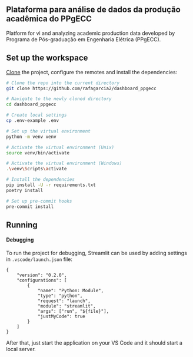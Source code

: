 ## Plataforma para análise de dados da produção acadêmica do PPgECC

Platform for vi and analyzing academic production data developed by Programa de Pós-graduação em Engenharia Elétrica (PPgECC).

## Set up the workspace

[Clone](https://github.com/rafagarcia2/dashboard_ppgecc/forking/#clone) the project, configure the remotes and install the dependencies:

```bash
# Clone the repo into the current directory
git clone https://github.com/rafagarcia2/dashboard_ppgecc

# Navigate to the newly cloned directory
cd dashboard_ppgecc

# Create local settings
cp .env-example .env

# Set up the virtual environment
python -m venv venv

# Activate the virtual environment (Unix)
source venv/bin/activate

# Activate the virtual environment (Windows)
.\venv\Scripts\activate

# Install the dependencies
pip install -U -r requirements.txt
poetry install

# Set up pre-commit hooks
pre-commit install
```

## Running

#### Debugging

To run the project for debugging, Streamlit can be used by adding settings in `.vscode/launch.json` file:

```
{
    "version": "0.2.0",
    "configurations": [
        {
            "name": "Python: Module",
            "type": "python",
            "request": "launch",
            "module": "streamlit",
            "args": ["run", "${file}"],
            "justMyCode": true
        }
    ]
}
```

After that, just start the application on your VS Code and it should start a local server.

